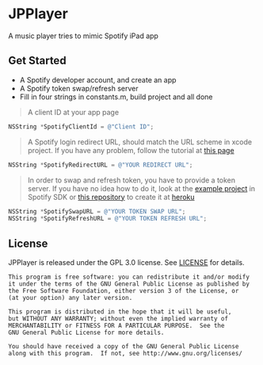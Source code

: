 # JPPlayer
A music player tries to mimic Spotify iPad app

## Get Started
- A Spotify developer account, and create an app
- A Spotify token swap/refresh server
- Fill in four strings in constants.m, build project and all done

> A client ID at your app page
```objective-c
NSString *SpotifyClientId = @"Client ID";
```
> A Spotify login redirect URL, should match the URL scheme in xcode project. If you have any problem, follow the tutorial at [this page](https://developer.spotify.com/technologies/spotify-ios-sdk/tutorial/)
```objective-c
NSString *SpotifyRedirectURL = @"YOUR REDIRECT URL";
```
> In order to swap and refresh token, you have to provide a token server. If you have no idea how to do it, look at the [example project](https://github.com/spotify/ios-sdk/blob/master/Demo%20Projects/spotify_token_swap.rb) in Spotify SDK or [this repository](https://github.com/simontaen/SpotifyTokenSwap) to create it at [heroku](https://dashboard.heroku.com/)
```objective-c
NSString *SpotifySwapURL = @"YOUR TOKEN SWAP URL";
NSString *SpotifyRefreshURL = @"YOUR TOKEN REFRESH URL";
```

## License

JPPlayer is released under the GPL 3.0 license. See [LICENSE](http://www.gnu.org/licenses/) for details.

	This program is free software: you can redistribute it and/or modify
    it under the terms of the GNU General Public License as published by
    the Free Software Foundation, either version 3 of the License, or
    (at your option) any later version.

    This program is distributed in the hope that it will be useful,
    but WITHOUT ANY WARRANTY; without even the implied warranty of
    MERCHANTABILITY or FITNESS FOR A PARTICULAR PURPOSE.  See the
    GNU General Public License for more details.

    You should have received a copy of the GNU General Public License
    along with this program.  If not, see http://www.gnu.org/licenses/
